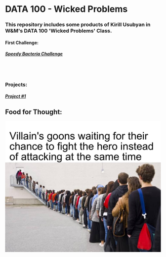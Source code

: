 # DATA 100 - Wicked Problems

### This repository includes some products of Kirill Usubyan in W&M's DATA 100 'Wicked Problems' Class.

#### First Challenge:<br>
##### [Speedy Bacteria Challenge](Challenge1.md)
<br><br>
### Projects:
##### [Project #1](Project1.md)


## Food for Thought:
![](meme_hot_take.jpg)

